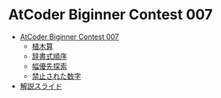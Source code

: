 AtCoder Biginner Contest 007
============================

- [AtCoder Biginner Contest 007](http://abc007.contest.atcoder.jp/)
    - [植木算](http://abc007.contest.atcoder.jp/tasks/abc007_1)
    - [辞書式順序](http://abc007.contest.atcoder.jp/tasks/abc007_2)
    - [幅優先探索](http://abc007.contest.atcoder.jp/tasks/abc007_3)
    - [禁止された数字](http://abc007.contest.atcoder.jp/tasks/abc007_4)
- [解説スライド](http://www.slideshare.net/chokudai/abc007)
